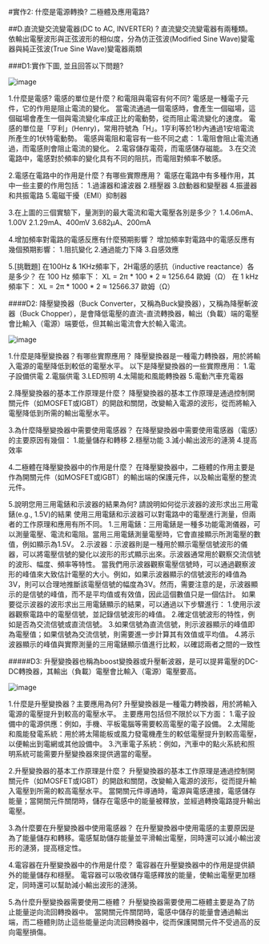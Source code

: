 
#實作2: 什麼是電源轉換? 二極體及應用電路?

##D.直流變交流變電器(DC to AC, INVERTER) ? 直流變交流變電器有兩種類。 依輸出電壓波形與正弦波形的相似度，分為仿正弦波(Modified Sine Wave)變電器與純正弦波(True Sine Wave)變電器兩類

###D1:實作下圖, 並且回答以下問題?

![image](https://github.com/Hongxiang29/Lawyer/assets/162286627/45cca721-3a09-4ceb-bc04-f911ba9796ad)

1.什麼是電感? 電感的單位是什麼？和電阻與電容有何不同? 電感是一種電子元件，它的作用是阻止電流的變化。 當電流通過一個電感時，會產生一個磁場，這個磁場會產生一個與電流變化率成正比的電動勢，從而阻止電流變化的速度。 電感的單位是「亨利」(Henry)，常用符號為「H」。1亨利等於1秒內通過1安培電流所產生的1伏特電動勢。 電感與電阻和電容有一些不同之處： 1.電阻會阻止電流通過，而電感則會阻止電流的變化。 2.電容儲存電荷，而電感儲存磁能。 3.在交流電路中，電感對於頻率的變化具有不同的阻抗，而電阻對頻率不敏感。

2.電感在電路中的作用是什麼？有哪些實際應用？ 電感在電路中有多種作用，其中一些主要的作用包括： 1.過濾器和濾波器 2.穩壓器 3.啟動器和變壓器 4.振盪器和共振電路 5.電磁干擾（EMI）抑制器

3.在上圖的三個實驗下，量測到的最大電流和電大電壓各別是多少？ 1.4.06mA、1.00V 2.1.29mA、400mV 3.682μA、200mA

4.增加頻率對電路的電感反應有什麼預期影響？ 增加頻率對電路中的電感反應有幾個預期影響： 1.阻抗變化 2.通過能力下降 3.自感效應

5.[挑戰題] 在100Hz & 1KHz頻率下，2H電感的感抗（inductive reactance）各是多少？ 在 100 Hz 頻率下： XL = 2π * 100 * 2 ≈ 1256.64 歐姆（Ω） 在 1 kHz 頻率下： XL = 2π * 1000 * 2 ≈ 12566.37 歐姆（Ω）

####D2: 降壓變換器（Buck Converter，又稱為Buck變換器），又稱為降壓斬波器（Buck Chopper），是會降低電壓的直流-直流轉換器，輸出（負載）端的電壓會比輸入（電源）端要低，但其輸出電流會大於輸入電流。

![image](https://github.com/Hongxiang29/Lawyer/assets/162286627/a4158ca0-301e-4e2d-bea3-fe4f523cb244)

1.什麼是降壓變換器？有哪些實際應用？ 降壓變換器是一種電力轉換器，用於將輸入電源的電壓降低到較低的電壓水平。 以下是降壓變換器的一些實際應用： 1.電子設備供電 2.電腦供電 3.LED照明 4.太陽能和風能轉換器 5.電動汽車充電器

2.降壓變換器的基本工作原理是什麼？ 降壓變換器的基本工作原理是通過控制開關元件（如MOSFET或IGBT）的開啟和關閉，改變輸入電源的波形，從而將輸入電壓降低到所需的輸出電壓水平。

3.為什麼降壓變換器中需要使用電感器？ 在降壓變換器中需要使用電感器（電感）的主要原因有幾個： 1.能量儲存和轉移 2.穩壓功能 3.減小輸出波形的漣漪 4.提高效率

4.二極體在降壓變換器中的作用是什麼？ 在降壓變換器中，二極體的作用主要是作為開關元件（如MOSFET或IGBT）的輸出端的保護元件，以及輸出電壓的整流元件。

5.說明您用三用電錶和示波器的結果為何? 請說明如何從示波器的波形求出三用電錶(e.g., 1.5V)的結果 使用三用電錶和示波器可以對電路中的電壓進行測量，但兩者的工作原理和應用有所不同。 1.三用電錶：三用電錶是一種多功能電測儀器，可以測量電壓、電流和電阻。當用三用電錶測量電壓時，它會直接顯示所測電壓的數值，例如顯示為1.5V。 2.示波器：示波器則是一種用於顯示電壓信號波形的儀器，可以將電壓信號的變化以波形的形式顯示出來。示波器通常用於觀察交流信號的波形、幅度、頻率等特性。 當我們用示波器觀察電壓信號時，可以通過觀察波形的峰值來大致估計電壓的大小。例如，如果示波器顯示的信號波形的峰值為3V，則可以合理地推斷該電壓信號的幅度為3V。然而，需要注意的是，示波器顯示的是信號的峰值，而不是平均值或有效值，因此這個數值只是一個估計。 如果要從示波器的波形求出三用電錶顯示的結果，可以通過以下步驟進行： 1.使用示波器觀察電路中的電壓信號，並記錄信號波形的峰值。 2.確定信號波形的特性，例如是否為交流信號或直流信號。 3.如果信號為直流信號，則示波器顯示的峰值即為電壓值；如果信號為交流信號，則需要進一步計算其有效值或平均值。 4.將示波器顯示的峰值與實際測量的三用電錶顯示值進行比較，以確認兩者之間的一致性

#####D3: 升壓變換器也稱為boost變換器或升壓斬波器，是可以提昇電壓的DC-DC轉換器，其輸出（負載）電壓會比輸入（電源）電壓要高。

![image](https://github.com/Hongxiang29/Lawyer/assets/162286627/df3d4fa8-da60-4fcd-80dc-f3d88785e622)

1.什麼是升壓變換器？主要應用為何? 升壓變換器是一種電力轉換器，用於將輸入電源的電壓提升到較高的電壓水平。 主要應用包括但不限於以下方面： 1.電子設備中的電源供應：例如，手機、平板電腦等需要較高電壓的電子設備。 2.太陽能和風能發電系統：用於將太陽能板或風力發電機產生的較低電壓提升到較高電壓，以便輸出到電網或其他設備中。 3.汽車電子系統：例如，汽車中的點火系統和照明系統可能需要升壓變換器來提供適當的電壓。

2.升壓變換器的基本工作原理是什麼？ 升壓變換器的基本工作原理是通過控制開關元件（如MOSFET或IGBT）的開啟和關閉，改變輸入電源的波形，從而提升輸入電壓到所需的較高電壓水平。 當開關元件導通時，電源與電感連接，電感儲存能量；當開關元件關閉時，儲存在電感中的能量被釋放，並經過轉換電路提升輸出電壓。

3.為什麼要在升壓變換器中使用電感器？ 在升壓變換器中使用電感的主要原因是為了能量儲存和轉移。電感幫助儲存能量並平滑輸出電壓，同時還可以減小輸出波形的漣漪，提高穩定性。

4.電容器在升壓變換器中的作用是什麼？ 電容器在升壓變換器中的作用是提供額外的能量儲存和穩壓。 電容器可以吸收儲存電感釋放的能量，使輸出電壓更加穩定，同時還可以幫助減小輸出波形的漣漪。

5.為什麼升壓變換器需要使用二極體？ 升壓變換器需要使用二極體主要是為了防止能量逆向流回轉換器中。 當開關元件關閉時，電感中儲存的能量會通過輸出端，而二極體則防止這些能量逆向流回轉換器中，從而保護開關元件不受過高的反向電壓損傷。

